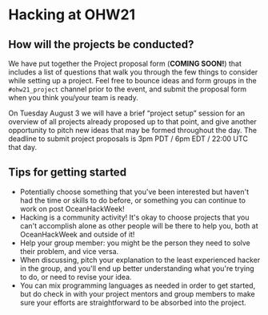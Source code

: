 # Hacking at OHW21

## How will the projects be conducted?

We have put together the Project proposal form (**COMING SOON!**) that includes a list of questions that walk you through the few things to consider while setting up a project. Feel free to bounce ideas and form groups in the `#ohw21_project` channel prior to the event, and submit the proposal form when you think you/your team is ready.

On Tuesday August 3 we will have a brief “project setup” session for an overview of all projects already proposed up to that point, and give another opportunity to pitch new ideas that may be formed throughout the day. The deadline to submit project proposals is 3pm PDT / 6pm EDT / 22:00 UTC that day.

## Tips for getting started

* Potentially choose something that you've been interested but haven't had the time or skills to do before, or something you can continue to work on post OceanHackWeek!
* Hacking is a community activity! It's okay to choose projects that you can't accomplish alone as other people will be there to help you, both at OceanHackWeek and outside of it!
* Help your group member: you might be the person they need to solve their problem, and vice versa.
* When discussing, pitch your explanation to the least experienced hacker in the group, and you'll end up better understanding what you're trying to do, or need to revise your idea.
* You can mix programming languages as needed in order to get started, but do check in with your project mentors and group members to make sure your efforts are straightforward to be absorbed into the project.

<!-- * Start with ideas that are close to home: your research, a project for your company, something you have always been interested in. -->
<!-- * Start with one simple idea first, and when it is built add complexity afterwards. -->
<!-- * Help your neighbor: you might be the person they need to solve their problem, and vice versa. -->

<!-- 
++++++++++++++++++++++++++++++++++++++++++++++++++++
Below are OHW19 materials: some can be revived for future in-person events, so keeping them here as comments. 
++++++++++++++++++++++++++++++++++++++++++++++++++++
-->

<!-- ## How will the projects be conducted?

* On day 1 we will facilitate the sharing of ideas and formation of people into small teams (2-5 people)
* Once formed, each team will be guided through exercises to help narrow in on a set of tasks that are doable within the 5 days. A brief project outline will be posted to GitHub, following the "Project Guidelines" below.


## What can I do to prepare in advance?

* If you have a project idea already brewing, we encourage you to share that with the team on the #project channel on Slack. We can add additional channels as the project ideas develop.
* Feel free to explore various projects and initiate conversations. The goal is to gather as much information as you can to inform your decision about which team to join when we meet in person.
* Contact an Oceanhackweek organizer if you would like assistance in assessing whether a project is well-scoped, or if you need help with a particular dataset. 


## OceanHackWeek specifics

* Who are you going to hack with? Here's [a list of your fellow hackers](participants_2019)
* What are you going to work on? [Project guidelines and ideas](project_guidelines)
* Start pitching ideas on our [#projects slack](https://oceanhackweek2019.slack.com) channel, and then once projects materialize, we can migrate to a separate project channel
* Begin populating an Oceanhackweek GitHub project page - instructions coming soon
-->
